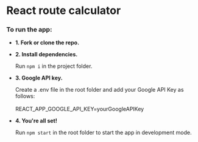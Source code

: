 # React route calculator

### To run the app:
 
- **1. Fork or clone the repo.**
- **2. Install dependencies.**

  Run ```npm i``` in the project folder.
  
- **3. Google API key.**

  Create a .env file in the root folder and add your Google API Key as follows: <br /><br />
  REACT_APP_GOOGLE_API_KEY=yourGoogleAPIKey
  
- **4. You're all set!**

  Run ```npm start``` in the root folder to start the app in development mode.

